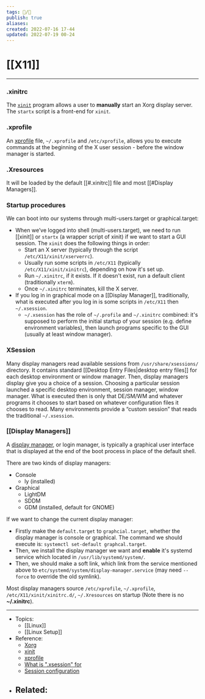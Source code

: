 ```yaml
---
tags: 📝️/🌱️
publish: true
aliases: 
created: 2022-07-16 17-44
updated: 2022-07-19 00-24
---
```


# [[X11]]

---

### .xinitrc 
The [`xinit`](https://wiki.archlinux.org/title/Xinit) program allows a user to **manually** start an Xorg display server. The `startx` script is a front-end for `xinit`.

### .xprofile
An [xprofile](https://wiki.archlinux.org/title/Xprofile) file, `~/.xprofile` and `/etc/xprofile`, allows you to execute commands at the beginning of the X user session - before the window manager is started.

### .Xresources
It will be loaded by the default [[#.xinitrc]] file and most [[#Display Managers]]. 

### Startup procedures
We can boot into our systems through multi-users.target or graphical.target:
- When we’ve logged into shell (multi-users.target), we need to run [[xinit]] or `startx` (a wrapper script of xinit) if we want to start a GUI session. The `xinit` does the following things in order:
	- Start an X server (typically through the script `/etc/X11/xinit/xserverrc`).
	- Usually run some scripts in `/etc/X11` (typically `/etc/X11/xinit/xinitrc`), depending on how it's set up.
	- Run `~/.xinitrc`, if it exists. If it doesn't exist, run a default client (traditionally `xterm`).
	- Once `~/.xinitrc` terminates, kill the X server.
- If you log in in graphical mode on a [[Display Manager]], traditionally, what is executed after you log in is some scripts in `/etc/X11` then `~/.xsession`.
	- `~/.xsession` has the role of `~/.profile` and `~/.xinitrc` combined: it's supposed to perform the initial startup of your session (e.g. define environment variables), then launch programs specific to the GUI (usually at least window manager).
	
### XSession 
Many display managers read available sessions from `/usr/share/xsessions/` directory. It contains standard [[Desktop Entry Files|desktop entry files]] for each desktop environment or window manager. Then, display managers display give you a choice of a session. Choosing a particular session launched a specific desktop environment, session manager, window manager. What is executed then is only that DE/SM/WM and whatever programs it chooses to start based on whatever configuration files it chooses to read. Many environments provide a “custom session” that reads the traditional `~/.xsession`.

### [[Display Managers]]
A [display manager](https://wiki.archlinux.org/title/Display_manager), or login manager, is typically a graphical user interface that is displayed at the end of the boot process in place of the default shell.

There are two kinds of display managers: 
- Console
	- ly (installed)
- Graphical
	- LightDM
	- SDDM
	- GDM (installed, default for GNOME)

If we want to change the current display manager:
- Firstly make the `default.target` to `graphcial.target`, whether the display manager is console or graphical. The command we should execute is: `systemctl set-default graphcal.target`.
- Then, we install the display manager we want and **enable** it's systemd service which located in `/usr/lib/systemd/system/`.
- Then, we should make a soft link, which link from the service mentioned above to `etc/systemd/system/display-manager.service` (may need `--force` to override the old symlink).

Most display managers source `/etc/xprofile`, `~/.xprofile`, `/etc/X11/xinit/xinitrc.d/`, `~/.Xresources` on startup (Note there is no **~/.xinitrc**).


---

- Topics: 
	- [[Linux]]
	- [[Linux Setup]]
- Reference:
	- [Xorg](https://wiki.archlinux.org/title/Xorg)
	- [xinit](https://wiki.archlinux.org/title/Xinit)
	- [xprofile](https://wiki.archlinux.org/title/Xprofile)
	- [What is ".xsession" for](https://unix.stackexchange.com/a/47426)
	- [Session configuration](https://wiki.archlinux.org/title/Display_manager#Session_configuration)
- Related:
	- 
